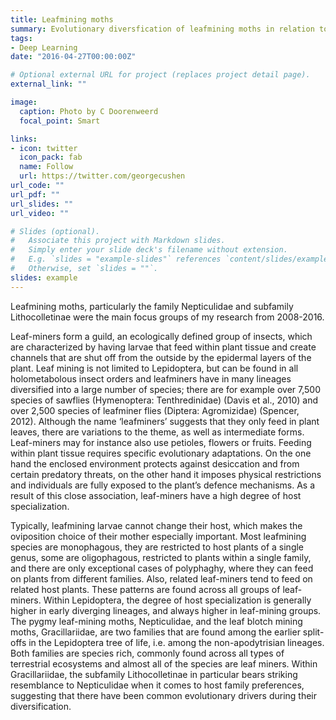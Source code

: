 ```yaml
---
title: Leafmining moths
summary: Evolutionary diversfication of leafmining moths in relation to their host plants
tags:
- Deep Learning
date: "2016-04-27T00:00:00Z"

# Optional external URL for project (replaces project detail page).
external_link: ""

image:
  caption: Photo by C Doorenweerd
  focal_point: Smart

links:
- icon: twitter
  icon_pack: fab
  name: Follow
  url: https://twitter.com/georgecushen
url_code: ""
url_pdf: ""
url_slides: ""
url_video: ""

# Slides (optional).
#   Associate this project with Markdown slides.
#   Simply enter your slide deck's filename without extension.
#   E.g. `slides = "example-slides"` references `content/slides/example-slides.md`.
#   Otherwise, set `slides = ""`.
slides: example
---
```


Leafmining moths, particularly the family Nepticulidae and subfamily Lithocolletinae were the main focus groups of my research from 2008-2016.

Leaf-miners form a guild, an ecologically defined group of insects, which are characterized by having larvae that feed within plant tissue and create channels that are shut off from the outside by the epidermal layers of the plant. Leaf mining is not limited to Lepidoptera, but can be found in all holometabolous insect orders and leafminers have in many lineages diversified into a large number of species; there are for example over 7,500 species of sawflies (Hymenoptera: Tenthredinidae) (Davis et al., 2010) and over 2,500 species of leafminer flies (Diptera: Agromizidae) (Spencer, 2012). Although the name ‘leafminers’ suggests that they only feed in plant leaves, there are variations to the theme, as well as intermediate forms. Leaf-miners may for instance also use petioles, flowers or fruits. Feeding within plant tissue requires specific evolutionary adaptations. On the one hand the enclosed environment protects against desiccation and from certain predatory threats, on the other hand it imposes physical restrictions and individuals are fully exposed to the plant’s defence mechanisms. As a result of this close association, leaf-miners have a high degree of host specialization.

Typically, leafmining larvae cannot change their host, which makes the oviposition choice of their mother especially important. Most leafmining species are monophagous, they are restricted to host plants of a single genus, some are oligophagous, restricted to plants within a single family, and there are only exceptional cases of polyphaghy, where they can feed on plants from different families. Also, related leaf-miners tend to feed on related host plants. These patterns are found across all groups of leaf-miners. Within Lepidoptera, the degree of host specialization is generally higher in early diverging lineages, and always higher in leaf-mining groups. The pygmy leaf-mining moths, Nepticulidae, and the leaf blotch mining moths, Gracillariidae, are two families that are found among the earlier split-offs in the Lepidoptera tree of life, i.e. among the non-apodytrisian lineages. Both families are species rich, commonly found across all types of terrestrial ecosystems and almost all of the species are leaf miners. Within Gracillariidae, the subfamily Lithocolletinae in particular bears striking resemblance to Nepticulidae when it comes to host family preferences, suggesting that there have been common evolutionary drivers during their diversification.
